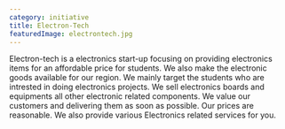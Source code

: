 ```yaml
---
category: initiative
title: Electron-Tech
featuredImage: electrontech.jpg
---
```


Electron-tech is a electronics start-up focusing on providing electronics items for an affordable price for students. We also make the electronic goods available for our region. We mainly target the students who are intrested in doing electronics projects.
We sell electronics boards and equipments all other electronic related components. We value our customers and delivering them as soon as possible. Our prices are reasonable. We also provide various Electronics related services for you.
